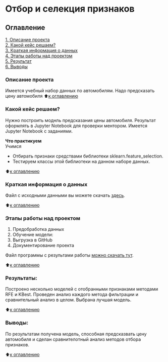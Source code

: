 
# Отбор и селекция признаков
## Оглавление  
[1. Описание проекта](#описание-проекта)  
[2. Какой кейс решаем?](#какой-кейс-решаем)  
[3. Краткая информация о данных](#краткая-информация-о-данных)  
[4. Этапы работы над проектом](#этапы-работы-над-проектом)  
[5. Результат](#результаты)    
[6. Выводы](#выводы) 

### Описание проекта  
Имеется учебный набор данных по автомобилям. Надо предсказать цену автомобиля
:arrow_up:[к оглавлению](#оглавление)

### Какой кейс решаем?    
Нужно построить моднль предсказания цены автомобиля. Результат оформлять в Jupyter Notebook для проверки ментором. Имеется Jupyter Notebook с заданиями.

**Что практикуем**     
Учимся 
  - Отбирать признаки средствами библиотеки sklearn.feature_selection.
  - Тестируем классы этой библиотеки на данном наборе данных.

:arrow_up:[к оглавлению](#оглавление)


### Краткая информация о данных
Файл с исходными данными вы можете скачать [здесь](https://github.com/dnt1971/SkillFactory_dnt_ML_6_HW_03/blob/master/data/data_ford_price.xlsx).

:arrow_up:[к оглавлению](#оглавление)

### Этапы работы над проектом  
1. Предобработка данных
2. Обучение модели:
3. Выгрузка в GitHub
4. Документирование проекта

Файл программы с результами работы [можно скачать тут](https://github.com/dnt1971/SkillFactory_dnt_ML_6_HW_03/blob/master/Отбор_признаков%20—%20практика.ipynb).


:arrow_up:[к оглавлению](#оглавление)

### Результаты:  
Построено несколько моделей с отобранными признаками методами RFE и KBest. Проведен анализ каждого метода фильтрации и сравнительный анализ в целом. Выбрана лучшая модель.

:arrow_up:[к оглавлению](#оглавление)

### Выводы:  
По результатам получена модель, способная предсказвать цену автомобиля и сделан сравнителотный анализ методов отбора признаков.

:arrow_up:[к оглавлению](#оглавление)